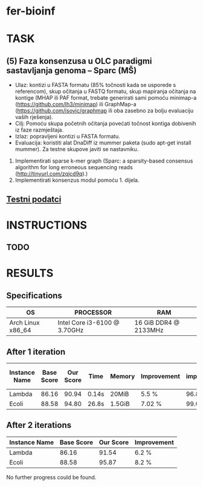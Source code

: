 # fer-bioinf

# TASK
## (5) Faza konsenzusa u OLC paradigmi sastavljanja genoma – Sparc (MŠ)

* Ulaz: kontizi u FASTA formatu (85% točnosti kada se usporede s referencom), skup očitanja u FASTQ formatu, skup mapiranja očitanja na kontige (MHAP ili PAF format, trebate generirati sami pomoću minimap-a (https://github.com/lh3/minimap) ili GraphMap-a (https://github.com/isovic/graphmap ili oba zasebno za bolju evaluaciju vaših rješenja).
* Cilj: Pomoću skupa početnih očitanja povećati točnost kontiga dobivenih iz faze razmještaja.
* Izlaz: popravljeni kontizi u FASTA formatu.
* Evaluacija: koristiti alat DnaDiff iz mummer paketa (sudo apt-get install mummer). Za testne skupove javiti se nastavniku.


1. Implementirati sparse k-mer graph (Sparc: a sparsity-based consensus algorithm for long erroneous sequencing reads (http://tinyurl.com/zqjcd9q).)
2. Implementirati konsenzus modul pomoću 1. dijela.

## [Testni podatci](https://www.dropbox.com/s/a40dhhfchojyf0c/consenus_input.zip?dl=0)

# INSTRUCTIONS
## TODO

# RESULTS
## Specifications
| OS | PROCESSOR | RAM |
| -- | --------- | --- |
| Arch Linux x86_64 | Intel Core i3-6100 @ 3.70GHz | 16 GiB DDR4 @ 2133MHz |

## After 1 iteration
| Instance Name | Base Score | Our Score | Time   | Memory | Improvement | Original implementation Score | Time  | Memory  | Improvement |
| ------------- | ---------- | --------- | ------ | ------ | ----------  | -------------- | ----  | ------  | ----------- |
| Lambda        | 86.16      | 90.94     | 0.14s  | 20MiB  | 5.5 %       | 96.83          | 0.27s | 32MiB   | 12.4%       |
| Ecoli         | 88.58      | 94.80     | 26.8s  | 1.5GiB | 7.02 %      | 99.01          | 36.8s | 3GiB  | 11.77%      |

## After 2 iterations
| Instance Name | Base Score | Our Score | Improvement |
| ------------- | ---------- | --------- | ----------- |
| Lambda        | 86.16      | 91.54     | 6.2 %       |
| Ecoli         | 88.58      | 95.87     | 8.2 %       |

No further progress could be found.
